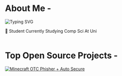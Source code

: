 # About Me -
![Typing SVG](https://readme-typing-svg.demolab.com/?lines=Beamed+By+Spin+🐀)



:speech_balloon: Student Currently Studying Comp Sci At Uni
<br><br>

<div style="clear: both;"></div> <!-- Clears the float to ensure images don't overlap the text -->

# Top Open Source Projects -
[![Minecraft OTC Phisher + Auto Secure](https://github-readme-stats.vercel.app/api/pin/?username=SSIDSpin&repo=Minecraft-Account-Discord-Bot-Phisher&border_color=FFFFFF&bg_color=000000&title_color=C9D1D9&text_color=8B949E&icon_color=FFFFFF)](https://github.com/SSIDSpin/Minecraft-Account-Discord-Bot-Phisher)
